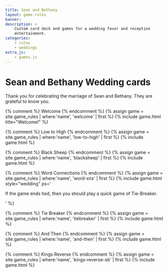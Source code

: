 ```yaml
---
title: Sean and Bethany
layout: game-rules
banner:
description: >
    Custom card deck and games for a wedding favor and reception
    entertainment.
categories:
    - rules
    - weddings
extra_js:
    - games.js
---
```



<h1 class="page-heading">Sean and Bethany Wedding cards</h1>

<div>
<p>Thank you for celebrating the marriage of Sean and Bethany. They are grateful to know you.</p>

</div>

{% comment %} Welcome {% endcomment %}
{% assign game = site.game_rules | where:'name', 'welcome' | first %}
 {% include game.html title="Welcome!" %}

{% comment %} Low to High {% endcomment %}
{% assign game = site.game_rules | where:'name', 'low-to-high' | first %}
 {% include game.html %}

{% comment %} Black Sheep {% endcomment %}
{% assign game = site.game_rules | where:'name', 'blacksheep' | first %}
 {% include game.html %}

{% comment %} Word Connections {% endcomment %}
{% assign game = site.game_rules | where:'name', 'word-xns' | first %}
 {% include game.html style="wedding" ps='<p>If the game ends tied, then you should play a quick game of Tie-Breaker.</p>' %}

{% comment %} Tie Breaker {% endcomment %}
{% assign game = site.game_rules | where:'name', 'tiebreaker' | first %}
 {% include game.html %}

{% comment %} And Then {% endcomment %}
{% assign game = site.game_rules | where:'name', 'and-then' | first %}
 {% include game.html %}

{% comment %} Kings Reverse {% endcomment %}
{% assign game = site.game_rules | where:'name', 'kings-reverse-sb' | first %}
 {% include game.html %}

<script>
$( document ).ready(function() {
    $('.word-connections').connectionsBoard();
    loadLegacyRules('1xhag1ERquvejlk48ZH2RBdg8yZcKVT0DJszHYaUx63U', '#new-kingsreverse-rules');
});
</script>